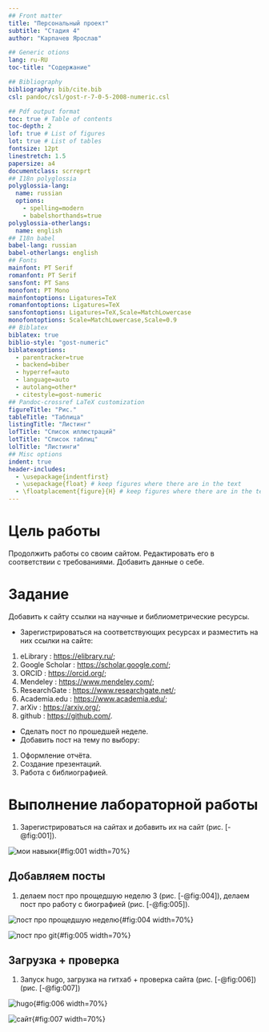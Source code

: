```yaml
---
## Front matter
title: "Персональный проект"
subtitle: "Стадия 4"
author: "Карпачев Ярослав"

## Generic otions
lang: ru-RU
toc-title: "Содержание"

## Bibliography
bibliography: bib/cite.bib
csl: pandoc/csl/gost-r-7-0-5-2008-numeric.csl

## Pdf output format
toc: true # Table of contents
toc-depth: 2
lof: true # List of figures
lot: true # List of tables
fontsize: 12pt
linestretch: 1.5
papersize: a4
documentclass: scrreprt
## I18n polyglossia
polyglossia-lang:
  name: russian
  options:
	- spelling=modern
	- babelshorthands=true
polyglossia-otherlangs:
  name: english
## I18n babel
babel-lang: russian
babel-otherlangs: english
## Fonts
mainfont: PT Serif
romanfont: PT Serif
sansfont: PT Sans
monofont: PT Mono
mainfontoptions: Ligatures=TeX
romanfontoptions: Ligatures=TeX
sansfontoptions: Ligatures=TeX,Scale=MatchLowercase
monofontoptions: Scale=MatchLowercase,Scale=0.9
## Biblatex
biblatex: true
biblio-style: "gost-numeric"
biblatexoptions:
  - parentracker=true
  - backend=biber
  - hyperref=auto
  - language=auto
  - autolang=other*
  - citestyle=gost-numeric
## Pandoc-crossref LaTeX customization
figureTitle: "Рис."
tableTitle: "Таблица"
listingTitle: "Листинг"
lofTitle: "Список иллюстраций"
lotTitle: "Список таблиц"
lolTitle: "Листинги"
## Misc options
indent: true
header-includes:
  - \usepackage{indentfirst}
  - \usepackage{float} # keep figures where there are in the text
  - \floatplacement{figure}{H} # keep figures where there are in the text
---
```


# Цель работы

Продолжить работы со своим сайтом. Редактировать его в соответствии с требованиями. Добавить данные о себе.

# Задание

Добавить к сайту ссылки на научные и библиометрические ресурсы.

- Зарегистрироваться на соответствующих ресурсах и разместить на них ссылки на сайте:
1. eLibrary : https://elibrary.ru/;
2. Google Scholar : https://scholar.google.com/;
3. ORCID : https://orcid.org/;
4. Mendeley : https://www.mendeley.com/;
5. ResearchGate : https://www.researchgate.net/;
6. Academia.edu : https://www.academia.edu/;
7. arXiv : https://arxiv.org/;
8. github : https://github.com/.
- Сделать пост по прошедшей неделе.
- Добавить пост на тему по выбору:
1. Оформление отчёта.
2. Создание презентаций.
3. Работа с библиографией.


# Выполнение лабораторной работы

1. Зарегистрироваться на сайтах и добавить их на сайт (рис. [-@fig:001]).

![мои навыки](image/1.png){#fig:001 width=70%}

## Добавляем посты

1. делаем пост про прощедшую неделю 3 (рис. [-@fig:004]), делаем пост про работу с биографией (рис. [-@fig:005]).

![пост про прощедшую неделю](image/2.png){#fig:004 width=70%}

![пост про git](image/3.png){#fig:005 width=70%}


## Загрузка + проверка

1. Запуск hugo, загрузка на гитхаб + проверка сайта (рис. [-@fig:006]) (рис. [-@fig:007])

![hugo](image/6.png){#fig:006 width=70%}

![сайт](image/7.png){#fig:007 width=70%}
